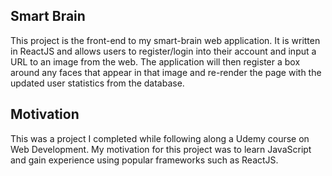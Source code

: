 ## Smart Brain
This project is the front-end to my smart-brain web application. It is written in ReactJS and allows users to register/login into their account and input a URL to an image from the web. The application will then register a box around any faces that appear in that image and re-render the page with the updated user statistics from the database. 

## Motivation
This was a project I completed while following along a Udemy course on Web Development. My motivation for this project was to learn JavaScript and gain experience using popular frameworks such as ReactJS. 

<!--
## Screenshots
Include logo/demo screenshot etc.

## Tech/Framework Used
Ex. -

Built with

Electron

## Features
What makes your project stand out?

## Code Example

Show what the library does as concisely as possible, developers should be able to figure out how your project solves their problem by looking at the code example. Make sure the API you are showing off is obvious, and that your code is short and concise.

## Installation

Provide step by step series of examples and explanations about how to get a development env running.

## API Reference

Depending on the size of the project, if it is small and simple enough the reference docs can be added to the README. For medium size to larger projects it is important to at least provide a link to where the API reference docs live.

## Tests
Describe and show how to run the tests with code examples.

## How to Use
If people like your project they’ll want to learn how they can use it. To do so include step by step guide to use your project.

## Credits
Give proper credits. This could be a link to any repo which inspired you to build this project, any blogposts or links to people who contrbuted in this project.

Anything else that seems useful

## License
A short snippet describing the license (MIT, Apache etc)

MIT © Yourname

-->
